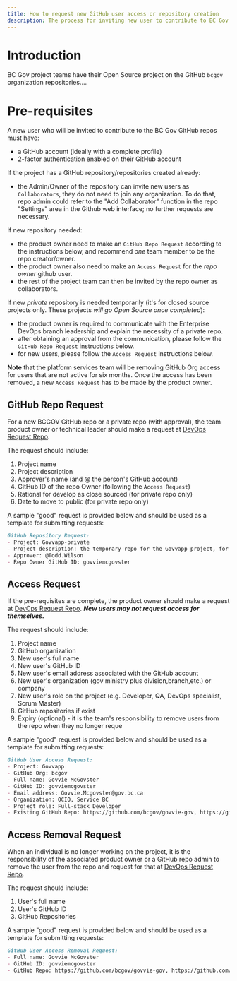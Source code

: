 ```yaml
---
title: How to request new GitHub user access or repository creation
description: The process for inviting new user to contribute to BC Gov GitHub Repositories.
---
```


# Introduction

BC Gov project teams have their Open Source project on the GitHub `bcgov` organization repositories....

# Pre-requisites

A new user who will be invited to contribute to the BC Gov GitHub repos must have:
- a GitHub account (ideally with a complete profile)
- 2-factor authentication enabled on their GitHub account

If the project has a GitHub repository/repositories created already:
- the Admin/Owner of the repository can invite new users as `Collaborators`, they do not need to join any organization. To do that, repo admin could refer to the  "Add Collaborator" function in the repo "Settings" area in the Github web interface; no further requests are necessary.

If new repository needed:
- the product owner need to make an `GitHub Repo Request` according to the instructions below, and recommend *one* team member to be the repo creator/owner.
- the product owner also need to make an `Access Request` for the _repo owner_ github user.
- the rest of the project team can then be invited by the repo owner as collaborators.

If new *private* repository is needed temporarily (it's for closed source projects only. These projects _will go Open Source once completed_):
- the product owner is required to communicate with the Enterprise DevOps branch leadership and explain the necessity of a private repo.
- after obtaining an approval from the communication, please follow the `GitHub Repo Request` instructions below.
- for new users, please follow the `Access Request` instructions below.

**Note** that the platform services team will be removing GitHub Org access for users that are not active for six months. Once the access has been removed, a new `Access Request` has to be made by the product owner.



## GitHub Repo Request

For a new BCGOV GitHub repo or a private repo (with approval), the team product owner or technical leader should make a request at [DevOps Request Repo](https://github.com/bcgov/devops-request-records).

The request should include:

1. Project name
1. Project description
1. Approver's name (and @ the person's GitHub account)
1. GitHub ID of the repo Owner (following the `Access Request`)
1. Rational for develop as close sourced (for private repo only)
1. Date to move to public (for private repo only)

A sample "good" request is provided below and should be used as a template for submitting requests:

```markdown
GitHub Repository Request:
- Project: Govvapp-private
- Project description: the temporary repo for the Govvapp project, for bla
- Approver: @Todd.Wilson
- Repo Owner GitHub ID: govviemcgovster
```


## Access Request

If the pre-requisites are complete, the product owner should make a request at [DevOps Request Repo](https://github.com/bcgov/devops-request-records).
***New users may not request access for themselves.***

The request should include:

1. Project name
1. GitHub organization
1. New user's full name
1. New user's GitHub ID
1. New user's email address associated with the GitHub account
1. New user's organization (gov ministry plus division,branch,etc.) or company
1. New user's role on the project (e.g. Developer, QA, DevOps specialist, Scrum Master)
1. GitHub repositories if exist
1. Expiry (optional) - it is the team's responsibility to remove users from the repo when they no longer reque 

A sample "good" request is provided below and should be used as a template for submitting requests:

```markdown
GitHub User Access Request:
- Project: Govvapp
- GitHub Org: bcgov
- Full name: Govvie McGovster
- GitHub ID: govviemcgovster
- Email address: Govvie.Mcgovster@gov.bc.ca
- Organization: OCIO, Service BC
- Project role: Full-stack Developer
- Existing GitHub Repo: https://github.com/bcgov/govvie-gov, https://github.com/bcgov/govviest-gov
```


## Access Removal Request

When an individual is no longer working on the project, it is the responsibility of the associated product owner or a GitHub repo admin to remove the user from the repo and request for that at [DevOps Request Repo](https://github.com/bcgov/devops-request-records).

The request should include:

1. User's full name
1. User's GitHub ID
1. GitHub Repositories

A sample "good" request is provided below and should be used as a template for submitting requests:

```markdown
GitHub User Access Removal Request:
- Full name: Govvie McGovster
- GitHub ID: govviemcgovster
- GitHub Repo: https://github.com/bcgov/govvie-gov, https://github.com/bcgov/govviest-gov
```
